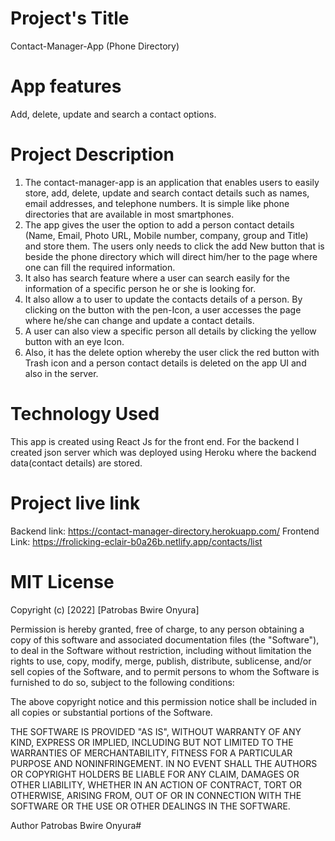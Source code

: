 # Project's Title
Contact-Manager-App (Phone Directory)

# App features
Add, delete, update and search a contact options.

# Project Description
1. The contact-manager-app is an application that enables users to easily store, add, delete, update and search contact details such as names, email addresses, and telephone numbers. It is simple like  phone directories that are available in most smartphones. 
2. The app  gives the user the option to add a person contact details (Name, Email, Photo URL, Mobile number, company, group and Title) and store them. The users only needs to click the add New button that is beside the phone directory which will direct him/her to the page where one can fill the required information.
3.  It also has search feature where a user can search easily for the  information of a specific person he or she is looking for. 
4. It also allow a to user to  update the contacts details of a person.  By clicking on the button with the pen-Icon, a user accesses the page where he/she can change and update a contact details. 
5. A user can also view a specific person all details by clicking the yellow button with an eye Icon.
6.  Also, it has the delete option whereby the user click the red button with Trash icon and a person contact details is deleted on the app UI and also in the server. 
 
# Technology Used
This app is created using  React Js for the front end. For the backend I  created json server which was deployed using Heroku where the backend data(contact details) are stored. 

# Project live link
Backend link: https://contact-manager-directory.herokuapp.com/ Frontend Link: https://frolicking-eclair-b0a26b.netlify.app/contacts/list 

# MIT License
Copyright (c) [2022] [Patrobas Bwire Onyura]

Permission is hereby granted, free of charge, to any person obtaining a copy of this software and associated documentation files (the "Software"), to deal in the Software without restriction, including without limitation the rights to use, copy, modify, merge, publish, distribute, sublicense, and/or sell copies of the Software, and to permit persons to whom the Software is furnished to do so, subject to the following conditions:

The above copyright notice and this permission notice shall be included in all copies or substantial portions of the Software.

THE SOFTWARE IS PROVIDED "AS IS", WITHOUT WARRANTY OF ANY KIND, EXPRESS OR IMPLIED, INCLUDING BUT NOT LIMITED TO THE WARRANTIES OF MERCHANTABILITY, FITNESS FOR A PARTICULAR PURPOSE AND NONINFRINGEMENT. IN NO EVENT SHALL THE AUTHORS OR COPYRIGHT HOLDERS BE LIABLE FOR ANY CLAIM, DAMAGES OR OTHER LIABILITY, WHETHER IN AN ACTION OF CONTRACT, TORT OR OTHERWISE, ARISING FROM, OUT OF OR IN CONNECTION WITH THE SOFTWARE OR THE USE OR OTHER DEALINGS IN THE SOFTWARE.

Author
Patrobas Bwire Onyura# 